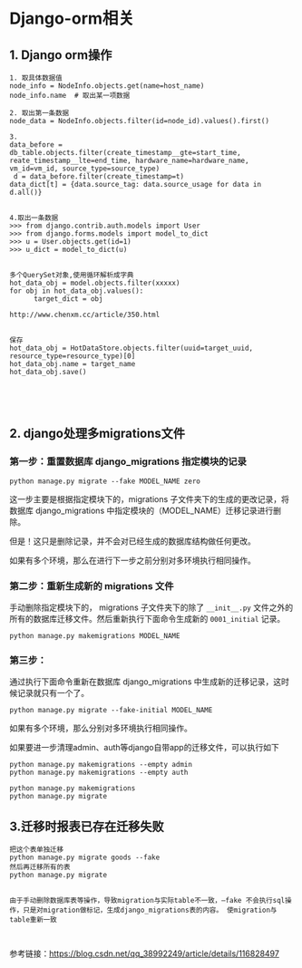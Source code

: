 





# Django-orm相关





## 1. Django orm操作

```
1. 取具体数据值
node_info = NodeInfo.objects.get(name=host_name)
node_info.name  # 取出某一项数据

2. 取出第一条数据
node_data = NodeInfo.objects.filter(id=node_id).values().first()

3.
data_before = db_table.objects.filter(create_timestamp__gte=start_time, reate_timestamp__lte=end_time, hardware_name=hardware_name, vm_id=vm_id, source_type=source_type)
 d = data_before.filter(create_timestamp=t)
data_dict[t] = {data.source_tag: data.source_usage for data in d.all()}


4.取出一条数据
>>> from django.contrib.auth.models import User  
>>> from django.forms.models import model_to_dict  
>>> u = User.objects.get(id=1)  
>>> u_dict = model_to_dict(u)  


多个QuerySet对象,使用循环解析成字典
hot_data_obj = model.objects.filter(xxxxx)
for obj in hot_data_obj.values():
      target_dict = obj
      
http://www.chenxm.cc/article/350.html


保存
hot_data_obj = HotDataStore.objects.filter(uuid=target_uuid, resource_type=resource_type)[0]
hot_data_obj.name = target_name
hot_data_obj.save()





```



## 2. django处理多migrations文件





### 第一步：重置数据库 django_migrations 指定模块的记录

```
python manage.py migrate --fake MODEL_NAME zero
```

这一步主要是根据指定模块下的，migrations 子文件夹下的生成的更改记录，将数据库 django_migrations 中指定模块的（MODEL_NAME）迁移记录进行删除。

但是！这只是删除记录，并不会对已经生成的数据库结构做任何更改。

如果有多个环境，那么在进行下一步之前分别对多环境执行相同操作。

### 第二步：重新生成新的 migrations 文件

手动删除指定模块下的， migrations 子文件夹下的除了 `__init__.py` 文件之外的所有的数据库迁移文件。然后重新执行下面命令生成新的 `0001_initial` 记录。

```
python manage.py makemigrations MODEL_NAME
```

### 第三步：

通过执行下面命令重新在数据库 django_migrations 中生成新的迁移记录，这时候记录就只有一个了。

```
python manage.py migrate --fake-initial MODEL_NAME
```

如果有多个环境，那么分别对多环境执行相同操作。





如果要进一步清理admin、auth等django自带app的迁移文件，可以执行如下

```
python manage.py makemigrations --empty admin
python manage.py makemigrations --empty auth

python manage.py makemigrations
python manage.py migrate
```





## 3.迁移时报表已存在迁移失败





```
把这个表单独迁移
python manage.py migrate goods --fake
然后再迁移所有的表
python manage.py migrate


由于手动删除数据库表等操作，导致migration与实际table不一致，–fake 不会执行sql操作，只是对migration做标记，生成django_migrations表的内容。 使migration与table重新一致



```



参考链接：https://blog.csdn.net/qq_38992249/article/details/116828497











